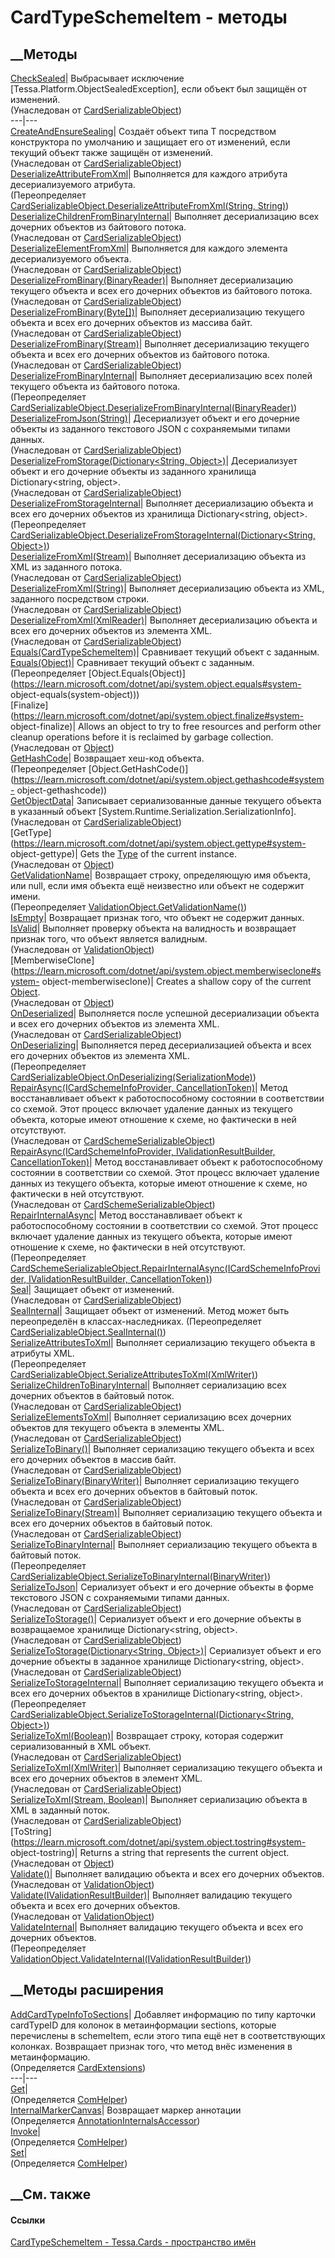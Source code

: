 # CardTypeSchemeItem - методы
##  __Методы
[CheckSealed](M_Tessa_Cards_CardSerializableObject_CheckSealed.htm)|
Выбрасывает исключение [Tessa.Platform.ObjectSealedException], если объект был
защищён от изменений.  
(Унаследован от
[CardSerializableObject](T_Tessa_Cards_CardSerializableObject.htm))  
---|---  
[CreateAndEnsureSealing<T>](M_Tessa_Cards_CardSerializableObject_CreateAndEnsureSealing__1.htm)|
Создаёт объект типа T посредством конструктора по умолчанию и защищает его от
изменений, если текущий объект также защищён от изменений.  
(Унаследован от
[CardSerializableObject](T_Tessa_Cards_CardSerializableObject.htm))  
[DeserializeAttributeFromXml](M_Tessa_Cards_CardTypeSchemeItem_DeserializeAttributeFromXml.htm)|
Выполняется для каждого атрибута десериализуемого атрибута.  
(Переопределяет [CardSerializableObject.DeserializeAttributeFromXml(String,
String)](M_Tessa_Cards_CardSerializableObject_DeserializeAttributeFromXml.htm))  
[DeserializeChildrenFromBinaryInternal](M_Tessa_Cards_CardSerializableObject_DeserializeChildrenFromBinaryInternal.htm)|
Выполняет десериализацию всех дочерних объектов из байтового потока.  
(Унаследован от
[CardSerializableObject](T_Tessa_Cards_CardSerializableObject.htm))  
[DeserializeElementFromXml](M_Tessa_Cards_CardSerializableObject_DeserializeElementFromXml.htm)|
Выполняется для каждого элемента десериализуемого объекта.  
(Унаследован от
[CardSerializableObject](T_Tessa_Cards_CardSerializableObject.htm))  
[DeserializeFromBinary(BinaryReader)](M_Tessa_Cards_CardSerializableObject_DeserializeFromBinary_1.htm)|
Выполняет десериализацию текущего объекта и всех его дочерних объектов из
байтового потока.  
(Унаследован от
[CardSerializableObject](T_Tessa_Cards_CardSerializableObject.htm))  
[DeserializeFromBinary(Byte[])](M_Tessa_Cards_CardSerializableObject_DeserializeFromBinary.htm)|
Выполняет десериализацию текущего объекта и всех его дочерних объектов из
массива байт.  
(Унаследован от
[CardSerializableObject](T_Tessa_Cards_CardSerializableObject.htm))  
[DeserializeFromBinary(Stream)](M_Tessa_Cards_CardSerializableObject_DeserializeFromBinary_2.htm)|
Выполняет десериализацию текущего объекта и всех его дочерних объектов из
байтового потока.  
(Унаследован от
[CardSerializableObject](T_Tessa_Cards_CardSerializableObject.htm))  
[DeserializeFromBinaryInternal](M_Tessa_Cards_CardTypeSchemeItem_DeserializeFromBinaryInternal.htm)|
Выполняет десериализацию всех полей текущего объекта из байтового потока.  
(Переопределяет
[CardSerializableObject.DeserializeFromBinaryInternal(BinaryReader)](M_Tessa_Cards_CardSerializableObject_DeserializeFromBinaryInternal.htm))  
[DeserializeFromJson(String)](M_Tessa_Cards_CardSerializableObject_DeserializeFromJson.htm)|
Десериализует объект и его дочерние объекты из заданного текстового JSON с
сохраняемыми типами данных.  
(Унаследован от
[CardSerializableObject](T_Tessa_Cards_CardSerializableObject.htm))  
[DeserializeFromStorage(Dictionary<String,
Object>)](M_Tessa_Cards_CardSerializableObject_DeserializeFromStorage.htm)|
Десериализует объект и его дочерние объекты из заданного хранилища
Dictionary<string, object>.  
(Унаследован от
[CardSerializableObject](T_Tessa_Cards_CardSerializableObject.htm))  
[DeserializeFromStorageInternal](M_Tessa_Cards_CardTypeSchemeItem_DeserializeFromStorageInternal.htm)|
Выполняет десериализацию объекта и всех его дочерних объектов из хранилища
Dictionary<string, object>.  
(Переопределяет
[CardSerializableObject.DeserializeFromStorageInternal(Dictionary<String,
Object>)](M_Tessa_Cards_CardSerializableObject_DeserializeFromStorageInternal.htm))  
[DeserializeFromXml(Stream)](M_Tessa_Cards_CardSerializableObject_DeserializeFromXml.htm)|
Выполняет десериализацию объекта из XML из заданного потока.  
(Унаследован от
[CardSerializableObject](T_Tessa_Cards_CardSerializableObject.htm))  
[DeserializeFromXml(String)](M_Tessa_Cards_CardSerializableObject_DeserializeFromXml_1.htm)|
Выполняет десериализацию объекта из XML, заданного посредством строки.  
(Унаследован от
[CardSerializableObject](T_Tessa_Cards_CardSerializableObject.htm))  
[DeserializeFromXml(XmlReader)](M_Tessa_Cards_CardSerializableObject_DeserializeFromXml_2.htm)|
Выполняет десериализацию объекта и всех его дочерних объектов из элемента XML.  
(Унаследован от
[CardSerializableObject](T_Tessa_Cards_CardSerializableObject.htm))  
[Equals(CardTypeSchemeItem)](M_Tessa_Cards_CardTypeSchemeItem_Equals_1.htm)|
Сравнивает текущий объект с заданным.  
[Equals(Object)](M_Tessa_Cards_CardTypeSchemeItem_Equals.htm)| Сравнивает
текущий объект с заданным.  
(Переопределяет
[Object.Equals(Object)](https://learn.microsoft.com/dotnet/api/system.object.equals#system-
object-equals\(system-object\)))  
[Finalize](https://learn.microsoft.com/dotnet/api/system.object.finalize#system-
object-finalize)| Allows an object to try to free resources and perform other
cleanup operations before it is reclaimed by garbage collection.  
(Унаследован от
[Object](https://learn.microsoft.com/dotnet/api/system.object))  
[GetHashCode](M_Tessa_Cards_CardTypeSchemeItem_GetHashCode.htm)| Возвращает
хеш-код объекта.  
(Переопределяет
[Object.GetHashCode()](https://learn.microsoft.com/dotnet/api/system.object.gethashcode#system-
object-gethashcode))  
[GetObjectData](M_Tessa_Cards_CardSerializableObject_GetObjectData.htm)|
Записывает сериализованные данные текущего объекта в указанный объект
[System.Runtime.Serialization.SerializationInfo].  
(Унаследован от
[CardSerializableObject](T_Tessa_Cards_CardSerializableObject.htm))  
[GetType](https://learn.microsoft.com/dotnet/api/system.object.gettype#system-
object-gettype)| Gets the
[Type](https://learn.microsoft.com/dotnet/api/system.type) of the current
instance.  
(Унаследован от
[Object](https://learn.microsoft.com/dotnet/api/system.object))  
[GetValidationName](M_Tessa_Cards_CardTypeSchemeItem_GetValidationName.htm)|
Возвращает строку, определяющую имя объекта, или null, если имя объекта ещё
неизвестно или объект не содержит имени.  
(Переопределяет
[ValidationObject.GetValidationName()](M_Tessa_Platform_Validation_ValidationObject_GetValidationName.htm))  
[IsEmpty](M_Tessa_Cards_CardTypeSchemeItem_IsEmpty.htm)|  Возвращает признак
того, что объект не содержит данных.  
[IsValid](M_Tessa_Platform_Validation_ValidationObject_IsValid.htm)| Выполняет
проверку объекта на валидность и возвращает признак того, что объект является
валидным.  
(Унаследован от
[ValidationObject](T_Tessa_Platform_Validation_ValidationObject.htm))  
[MemberwiseClone](https://learn.microsoft.com/dotnet/api/system.object.memberwiseclone#system-
object-memberwiseclone)| Creates a shallow copy of the current
[Object](https://learn.microsoft.com/dotnet/api/system.object).  
(Унаследован от
[Object](https://learn.microsoft.com/dotnet/api/system.object))  
[OnDeserialized](M_Tessa_Cards_CardSerializableObject_OnDeserialized.htm)|
Выполняется после успешной десериализации объекта и всех его дочерних объектов
из элемента XML.  
(Унаследован от
[CardSerializableObject](T_Tessa_Cards_CardSerializableObject.htm))  
[OnDeserializing](M_Tessa_Cards_CardTypeSchemeItem_OnDeserializing.htm)|
Выполняется перед десериализацией объекта и всех его дочерних объектов из
элемента XML.  
(Переопределяет
[CardSerializableObject.OnDeserializing(SerializationMode)](M_Tessa_Cards_CardSerializableObject_OnDeserializing.htm))  
[RepairAsync(ICardSchemeInfoProvider,
CancellationToken)](M_Tessa_Cards_CardSchemeSerializableObject_RepairAsync.htm)|
Метод восстанавливает объект к работоспособному состоянии в соответствии со
схемой. Этот процесс включает удаление данных из текущего объекта, которые
имеют отношение к схеме, но фактически в ней отсутствуют.  
(Унаследован от
[CardSchemeSerializableObject](T_Tessa_Cards_CardSchemeSerializableObject.htm))  
[RepairAsync(ICardSchemeInfoProvider, IValidationResultBuilder,
CancellationToken)](M_Tessa_Cards_CardSchemeSerializableObject_RepairAsync_1.htm)|
Метод восстанавливает объект к работоспособному состоянии в соответствии со
схемой. Этот процесс включает удаление данных из текущего объекта, которые
имеют отношение к схеме, но фактически в ней отсутствуют.  
(Унаследован от
[CardSchemeSerializableObject](T_Tessa_Cards_CardSchemeSerializableObject.htm))  
[RepairInternalAsync](M_Tessa_Cards_CardTypeSchemeItem_RepairInternalAsync.htm)|
Метод восстанавливает объект к работоспособному состоянии в соответствии со
схемой. Этот процесс включает удаление данных из текущего объекта, которые
имеют отношение к схеме, но фактически в ней отсутствуют.  
(Переопределяет
[CardSchemeSerializableObject.RepairInternalAsync(ICardSchemeInfoProvider,
IValidationResultBuilder,
CancellationToken)](M_Tessa_Cards_CardSchemeSerializableObject_RepairInternalAsync.htm))  
[Seal](M_Tessa_Cards_CardSerializableObject_Seal.htm)| Защищает объект от
изменений.  
(Унаследован от
[CardSerializableObject](T_Tessa_Cards_CardSerializableObject.htm))  
[SealInternal](M_Tessa_Cards_CardTypeSchemeItem_SealInternal.htm)|
Защищает объект от изменений.
Метод может быть переопределён в классах-наследниках.
(Переопределяет
[CardSerializableObject.SealInternal()](M_Tessa_Cards_CardSerializableObject_SealInternal.htm))  
[SerializeAttributesToXml](M_Tessa_Cards_CardTypeSchemeItem_SerializeAttributesToXml.htm)|
Выполняет сериализацию текущего объекта в атрибуты XML.  
(Переопределяет
[CardSerializableObject.SerializeAttributesToXml(XmlWriter)](M_Tessa_Cards_CardSerializableObject_SerializeAttributesToXml.htm))  
[SerializeChildrenToBinaryInternal](M_Tessa_Cards_CardSerializableObject_SerializeChildrenToBinaryInternal.htm)|
Выполняет сериализацию всех дочерних объектов в байтовый поток.  
(Унаследован от
[CardSerializableObject](T_Tessa_Cards_CardSerializableObject.htm))  
[SerializeElementsToXml](M_Tessa_Cards_CardSerializableObject_SerializeElementsToXml.htm)|
Выполняет сериализацию всех дочерних объектов для текущего объекта в элементы
XML.  
(Унаследован от
[CardSerializableObject](T_Tessa_Cards_CardSerializableObject.htm))  
[SerializeToBinary()](M_Tessa_Cards_CardSerializableObject_SerializeToBinary.htm)|
Выполняет сериализацию текущего объекта и всех его дочерних объектов в массив
байт.  
(Унаследован от
[CardSerializableObject](T_Tessa_Cards_CardSerializableObject.htm))  
[SerializeToBinary(BinaryWriter)](M_Tessa_Cards_CardSerializableObject_SerializeToBinary_1.htm)|
Выполняет сериализацию текущего объекта и всех его дочерних объектов в
байтовый поток.  
(Унаследован от
[CardSerializableObject](T_Tessa_Cards_CardSerializableObject.htm))  
[SerializeToBinary(Stream)](M_Tessa_Cards_CardSerializableObject_SerializeToBinary_2.htm)|
Выполняет сериализацию текущего объекта и всех его дочерних объектов в
байтовый поток.  
(Унаследован от
[CardSerializableObject](T_Tessa_Cards_CardSerializableObject.htm))  
[SerializeToBinaryInternal](M_Tessa_Cards_CardTypeSchemeItem_SerializeToBinaryInternal.htm)|
Выполняет сериализацию текущего объекта в байтовый поток.  
(Переопределяет
[CardSerializableObject.SerializeToBinaryInternal(BinaryWriter)](M_Tessa_Cards_CardSerializableObject_SerializeToBinaryInternal.htm))  
[SerializeToJson](M_Tessa_Cards_CardSerializableObject_SerializeToJson.htm)|
Сериализует объект и его дочерние объекты в форме текстового JSON с
сохраняемыми типами данных.  
(Унаследован от
[CardSerializableObject](T_Tessa_Cards_CardSerializableObject.htm))  
[SerializeToStorage()](M_Tessa_Cards_CardSerializableObject_SerializeToStorage.htm)|
Сериализует объект и его дочерние объекты в возвращаемое хранилище
Dictionary<string, object>.  
(Унаследован от
[CardSerializableObject](T_Tessa_Cards_CardSerializableObject.htm))  
[SerializeToStorage(Dictionary<String,
Object>)](M_Tessa_Cards_CardSerializableObject_SerializeToStorage_1.htm)|
Сериализует объект и его дочерние объекты в заданное хранилище
Dictionary<string, object>.  
(Унаследован от
[CardSerializableObject](T_Tessa_Cards_CardSerializableObject.htm))  
[SerializeToStorageInternal](M_Tessa_Cards_CardTypeSchemeItem_SerializeToStorageInternal.htm)|
Выполняет сериализацию текущего объекта и всех его дочерних объектов в
хранилище Dictionary<string, object>.  
(Переопределяет
[CardSerializableObject.SerializeToStorageInternal(Dictionary<String,
Object>)](M_Tessa_Cards_CardSerializableObject_SerializeToStorageInternal.htm))  
[SerializeToXml(Boolean)](M_Tessa_Cards_CardSerializableObject_SerializeToXml.htm)|
Возвращает строку, которая содержит сериализованный в XML объект.  
(Унаследован от
[CardSerializableObject](T_Tessa_Cards_CardSerializableObject.htm))  
[SerializeToXml(XmlWriter)](M_Tessa_Cards_CardSerializableObject_SerializeToXml_2.htm)|
Выполняет сериализацию текущего объекта и всех его дочерних объектов в элемент
XML.  
(Унаследован от
[CardSerializableObject](T_Tessa_Cards_CardSerializableObject.htm))  
[SerializeToXml(Stream,
Boolean)](M_Tessa_Cards_CardSerializableObject_SerializeToXml_1.htm)|
Выполняет сериализацию объекта в XML в заданный поток.  
(Унаследован от
[CardSerializableObject](T_Tessa_Cards_CardSerializableObject.htm))  
[ToString](https://learn.microsoft.com/dotnet/api/system.object.tostring#system-
object-tostring)| Returns a string that represents the current object.  
(Унаследован от
[Object](https://learn.microsoft.com/dotnet/api/system.object))  
[Validate()](M_Tessa_Platform_Validation_ValidationObject_Validate.htm)|
Выполняет валидацию объекта и всех его дочерних объектов.  
(Унаследован от
[ValidationObject](T_Tessa_Platform_Validation_ValidationObject.htm))  
[Validate(IValidationResultBuilder)](M_Tessa_Platform_Validation_ValidationObject_Validate_1.htm)|
Выполняет валидацию текущего объекта и всех его дочерних объектов.  
(Унаследован от
[ValidationObject](T_Tessa_Platform_Validation_ValidationObject.htm))  
[ValidateInternal](M_Tessa_Cards_CardTypeSchemeItem_ValidateInternal.htm)|
Выполняет валидацию текущего объекта и всех его дочерних объектов.  
(Переопределяет
[ValidationObject.ValidateInternal(IValidationResultBuilder)](M_Tessa_Platform_Validation_ValidationObject_ValidateInternal.htm))  
##  __Методы расширения
[AddCardTypeInfoToSections](M_Tessa_Cards_CardExtensions_AddCardTypeInfoToSections.htm)|
Добавляет информацию по типу карточки cardTypeID для колонок в метаинформации
sections, которые перечислены в schemeItem, если этого типа ещё нет в
соответствующих колонках. Возвращает признак того, что метод внёс изменения в
метаинформацию.  
(Определяется [CardExtensions](T_Tessa_Cards_CardExtensions.htm))  
---|---  
[Get](M_Tessa_Extensions_Default_Client_EDS_ComHelper_Get.htm)|  
(Определяется
[ComHelper](T_Tessa_Extensions_Default_Client_EDS_ComHelper.htm))  
[InternalMarkerCanvas](M_Tessa_UI_Views_Charting_Annotations_AnnotationInternalsAccessor_InternalMarkerCanvas.htm)|
Возвращает маркер аннотации  
(Определяется
[AnnotationInternalsAccessor](T_Tessa_UI_Views_Charting_Annotations_AnnotationInternalsAccessor.htm))  
[Invoke](M_Tessa_Extensions_Default_Client_EDS_ComHelper_Invoke.htm)|  
(Определяется
[ComHelper](T_Tessa_Extensions_Default_Client_EDS_ComHelper.htm))  
[Set](M_Tessa_Extensions_Default_Client_EDS_ComHelper_Set.htm)|  
(Определяется
[ComHelper](T_Tessa_Extensions_Default_Client_EDS_ComHelper.htm))  
##  __См. также
#### Ссылки
[CardTypeSchemeItem - ](T_Tessa_Cards_CardTypeSchemeItem.htm)
[Tessa.Cards - пространство имён](N_Tessa_Cards.htm)
